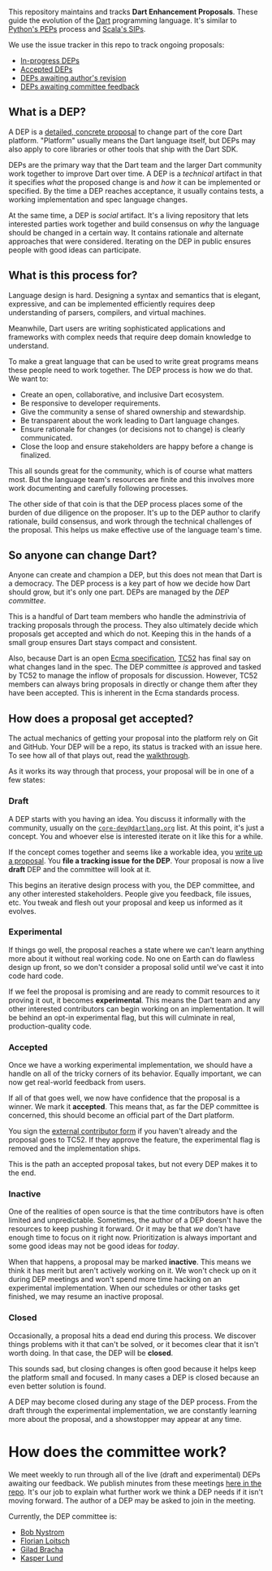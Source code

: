 This repository maintains and tracks **Dart Enhancement Proposals**. These
guide the evolution of the [Dart][] programming language. It's similar to
[Python's PEPs][pep] process and [Scala's SIPs][sip].

[dart]: https://www.dartlang.org/
[pep]: https://www.python.org/dev/peps/
[sip]: http://docs.scala-lang.org/sips/

We use the issue tracker in this repo to track ongoing proposals:

* [In-progress DEPs][open]
* [Accepted DEPs][accepted]
* [DEPs awaiting author's revision][revise]
* [DEPs awaiting committee feedback][review]

[open]: https://github.com/dart-lang/dart_enhancement_proposals/issues
[accepted]: https://github.com/dart-lang/dart_enhancement_proposals/issues?q=label%3Aaccepted+
[revise]: https://github.com/dart-lang/dart_enhancement_proposals/labels/awaiting%20revision
[review]: https://github.com/dart-lang/dart_enhancement_proposals/labels/awaiting%20review

## What is a DEP?

A DEP is a [detailed, concrete proposal][template] to change part of the core
Dart platform. "Platform" usually means the Dart language itself, but DEPs may
also apply to core libraries or other tools that ship with the Dart SDK.

[template]: https://github.com/dart-lang/dart_enhancement_proposals/blob/master/DEP%20Template.md

DEPs are the primary way that the Dart team and the larger Dart community work
together to improve Dart over time. A DEP is a *technical* artifact in that it
specifies *what* the proposed change is and *how* it can be implemented or
specified. By the time a DEP reaches acceptance, it usually contains tests, a
working implementation and spec language changes.

At the same time, a DEP is *social* artifact. It's a living repository that
lets interested parties work together and build consensus on *why* the language
should be changed in a certain way. It contains rationale and alternate
approaches that were considered. Iterating on the DEP in public ensures people
with good ideas can participate.

## What is this process for?

Language design is hard. Designing a syntax and semantics that is elegant,
expressive, and can be implemented efficiently requires deep understanding of
parsers, compilers, and virtual machines.

Meanwhile, Dart users are writing sophisticated applications and frameworks
with complex needs that require deep domain knowledge to understand.

To make a great language that can be used to write great programs means these
people need to work together. The DEP process is how we do that. We want to:

* Create an open, collaborative, and inclusive Dart ecosystem.
* Be responsive to developer requirements.
* Give the community a sense of shared ownership and stewardship.
* Be transparent about the work leading to Dart language changes.
* Ensure rationale for changes (or decisions not to change) is clearly
  communicated.
* Close the loop and ensure stakeholders are happy before a change is
  finalized.

This all sounds great for the community, which is of course what matters most.
But the language team's resources are finite and this involves more work
documenting and carefully following processes.

The other side of that coin is that the DEP process places some of the burden
of due diligence on the proposer. It's up to the DEP author to clarify
rationale, build consensus, and work through the technical challenges of the
proposal. This helps us make effective use of the language team's time.

## So anyone can change Dart?

Anyone can create and champion a DEP, but this does not mean that Dart is a
democracy. The DEP process is a key part of how we decide how Dart should grow,
but it's only one part. DEPs are managed by the *DEP committee*.

This is a handful of Dart team members who handle the adminstrivia of tracking
proposals through the process. They also ultimately decide which proposals get
accepted and which do not. Keeping this in the hands of a small group ensures
Dart stays compact and consistent.

Also, because Dart is an open [Ecma specification][spec], [TC52][] has
final say on what changes land in the spec. The DEP
committee *is* approved and tasked by TC52 to manage the inflow of proposals
for discussion. However, TC52 members can always bring proposals in directly or
change them after they have been accepted. This is inherent in the Ecma
standards process.

[spec]: https://www.dartlang.org/docs/spec/
[TC52]: http://www.ecma-international.org/memento/TC52.htm

## How does a proposal get accepted?

The actual mechanics of getting your proposal into the platform rely on Git and
GitHub. Your DEP will be a repo, its status is tracked with an issue here. To
see how all of that plays out, read the [walkthrough][].

[walkthrough]: https://github.com/dart-lang/dart_enhancement_proposals/blob/master/Walkthrough.md

As it works its way through that process, your proposal will be in one of a few
states:

### Draft

A DEP starts with you having an idea. You discuss it informally with the
community, usually on the [`core-dev@dartlang.org`][core-dev] list. At this
point, it's just a concept. You and whoever else is interested iterate on it
like this for a while.

[core-dev]: https://groups.google.com/a/dartlang.org/forum/#!forum/core-dev

If the concept comes together and seems like a workable idea, you [write up a
proposal][template]. You **file a tracking issue for the DEP**. Your proposal is
now a live **draft** DEP and the committee will look at it.

This begins an iterative design process with you, the DEP committee, and any
other interested stakeholders. People give you feedback, file issues, etc. You
tweak and flesh out your proposal and keep us informed as it evolves.

### Experimental

If things go well, the proposal reaches a state where we can't learn anything
more about it without real working code. No one on Earth can do flawless design
up front, so we don't consider a proposal solid until we've cast it into code
hard code.

If we feel the proposal is promising and are ready to commit resources to it
proving it out, it becomes **experimental**. This means the Dart team and any
other interested contributors can begin working on an implementation. It will be
behind an opt-in experimental flag, but this will culminate in real,
production-quality code.

### Accepted

Once we have a working experimental implementation, we should have a handle on
all of the tricky corners of its behavior. Equally important, we can now get
real-world feedback from users.

If all of that goes well, we now have confidence that the proposal is a winner.
We mark it **accepted**. This means that, as far the DEP committee is concerned,
this should become an official part of the Dart platform.

You sign the [external contributor form][] if you haven't already and the
proposal goes to TC52. If they approve the feature, the experimental flag is
removed and the implementation ships.

[external contributor form]: http://www.ecma-international.org/memento/TC52%20policy/Contribution%20form%20to%20TC52%20Royalty%20Free%20Task%20Group%20as%20a%20non-member.pdf

This is the path an accepted proposal takes, but not every DEP makes it to the
end.

### Inactive

One of the realities of open source is that the time contributors have is often
limited and unpredictable. Sometimes, the author of a DEP doesn't have the
resources to keep pushing it forward. Or it may be that *we* don't have enough
time to focus on it right now. Prioritization is always important and some good
ideas may not be good ideas for *today*.

When that happens, a proposal may be marked **inactive**. This means we think it
has merit but aren't actively working on it. We won't check up on it during DEP
meetings and won't spend more time hacking on an experimental implementation.
When our schedules or other tasks get finished, we may resume an inactive
proposal.

### Closed

Occasionally, a proposal hits a dead end during this process. We discover things
problems with it that can't be solved, or it becomes clear that it isn't worth
doing. In that case, the DEP will be **closed**.

This sounds sad, but closing changes is often good because it helps keep the
platform small and focused. In many cases a DEP is closed because an even better
solution is found.

A DEP may become closed during any stage of the DEP process. From the draft
through the experimental implementation, we are constantly learning more about
the proposal, and a showstopper may appear at any time.

# How does the committee work?

We meet weekly to run through all of the live (draft and experimental) DEPs
awaiting our feedback. We publish minutes from these meetings [here in the
repo][minutes]. It's our job to explain what further work we think a DEP needs
if it isn't moving forward. The author of a DEP may be asked to join in the
meeting.

[minutes]: https://github.com/dart-lang/dart_enhancement_proposals/tree/master/Meetings

Currently, the DEP committee is:

* [Bob Nystrom][bob]
* [Florian Loitsch][florian]
* [Gilad Bracha][gilad]
* [Kasper Lund][kasper]

[bob]: https://github.com/munificent
[gilad]: https://github.com/gbracha
[florian]: https://github.com/floitschG
[kasper]: https://github.com/kasperl

